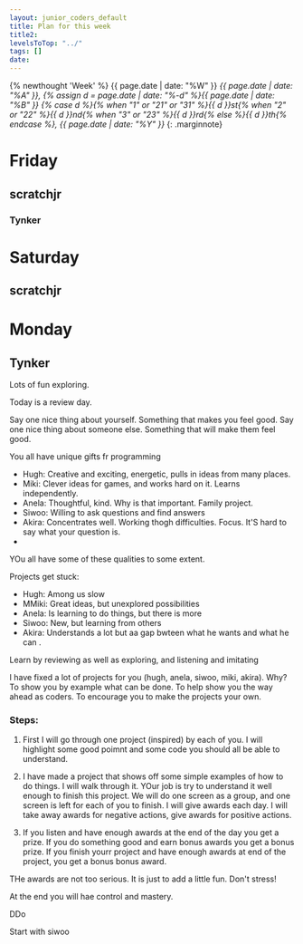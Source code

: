 ```yaml
---
layout: junior_coders_default
title: Plan for this week
title2: 
levelsToTop: "../"
tags: []
date: 
---
```



{% newthought 'Week' %} {{ page.date | date: "%W" }} _{{ page.date | date: "%A"   }}, {% assign d = page.date | date: "%-d" %}{{ page.date | date: "%B" }} {% case d %}{% when "1" or "21" or "31" %}{{ d }}st{% when "2" or "22" %}{{ d }}nd{% when "3" or "23" %}{{ d }}rd{% else %}{{ d }}th{% endcase %}, {{ page.date | date: "%Y" }}&nbsp;_{:  .marginnote}


# Friday

## scratchjr
### Tynker

# Saturday
## scratchjr

# Monday
## Tynker 
Lots of fun exploring.

Today is a review day.

Say one nice thing about yourself. Something that makes you feel good. 
Say one nice thing about someone else. Something that will make them feel good.

You all have unique gifts fr programming
* Hugh: Creative and exciting, energetic, pulls in ideas from many places.
* Miki: Clever ideas for games, and works hard on it. Learns independently.
* Anela: Thoughtful, kind. Why is that important. Family project.
* Siwoo: Willing to ask questions and find answers
* Akira: Concentrates well. Working thogh difficulties. Focus. It'S hard to say what your question is.
* 
YOu all have some of these qualities to some extent. 


Projects get stuck: 
* Hugh: Among us slow
* MMiki: Great ideas, but unexplored possibilities
* Anela: Is learning to do things, but there is more 
* Siwoo: New, but learning from others
* Akira: Understands a lot but aa gap bwteen what he wants and what he can . 


Learn by reviewing as well as exploring, and listening and imitating

I have fixed a lot of projects for you (hugh, anela, siwoo, miki, akira). Why? To show you by example what can be done.  To help show you the way ahead as coders. To encourage you to make the projects your own.

### Steps:
1. First I will go through one project (inspired) by each of you. I will highlight some good poimnt and some code you should all be able to understand.


2.  I have made a project that shows off some simple examples of how to do things. I will walk through it. YOur job is try to understand it well enough to finish this project. We will do one screen as a group, and one screen is left for each of you to finish. I will give awards each day. I will take away awards for negative actions, give awards for positive actions.
3. If you listen and have enough awards at the end of the day you get a prize. If you do something good and earn bonus awards you get a bonus prize.
If you finish yourr project and have enough awards at end of the project, you get a bonus bonus award.

THe awards are not too serious. It is just to add a little fun. Don't stress!

At the end you will hae control and mastery.

DDo 

Start with siwoo